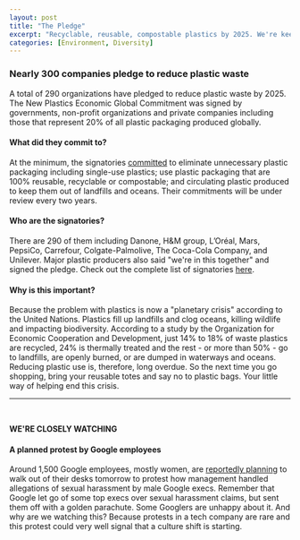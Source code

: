 ```yaml
---
layout: post
title: "The Pledge"
excerpt: "Recyclable, reusable, compostable plastics by 2025. We're keeping an eye on growing trouble in big tech."
categories: [Environment, Diversity]
---
```


### Nearly 300 companies pledge to reduce plastic waste

A total of 290 organizations have pledged to reduce plastic waste by 2025. The New Plastics Economic Global Commitment was signed by governments, non-profit organizations and private companies including those that represent 20% of all plastic packaging produced globally.

#### What did they commit to?

At the minimum, the signatories <a href="https://newplasticseconomy.org/assets/doc/global-commitment-download.pdf" target="_blank">committed</a> to eliminate unnecessary plastic packaging including single-use plastics; use plastic packaging that are 100% reusable, recyclable or compostable; and circulating plastic produced to keep them out of landfills and oceans. Their commitments will be under review every two years.

#### Who are the signatories?

There are 290 of them including Danone, H&M group, L’Oréal, Mars, PepsiCo, Carrefour, Colgate-Palmolive, The Coca-Cola Company, and Unilever. Major plastic producers also said "we're in this together" and signed the pledge. Check out the complete list of signatories <a href="https://newplasticseconomy.org/projects/global-commitment/signatories#whos-involved" target="_blank">here</a>.

#### Why is this important?

Because the problem with plastics is now a "planetary crisis" according to the United Nations. Plastics fill up landfills and clog oceans, killing wildlife and impacting biodiversity. According to a study by the Organization for Economic Cooperation and Development, just 14% to 18% of waste plastics are recycled, 24% is thermally treated and the rest - or more than 50% - go to landfills, are openly burned, or are dumped in waterways and oceans. Reducing plastic use is, therefore, long overdue. So the next time you go shopping, bring your reusable totes and say no to plastic bags. Your little way of helping end this crisis.

* * *
<br />

**WE'RE CLOSELY WATCHING**

#### **A planned protest by Google employees**

Around 1,500 Google employees, mostly women, are <a href="https://www.bloomberg.com/news/articles/2018-10-29/google-workers-plan-walkout-to-protest-handling-of-executive-misconduct?cmpid=BBD103118_GBIZ&utm_medium=email&utm_source=newsletter&utm_term=181031&utm_campaign=goodbiz" target="_blank">reportedly planning</a> to walk out of their desks tomorrow to protest how management handled allegations of sexual harassment by male Google execs. Remember that Google let go of some top execs over sexual harassment claims, but sent them off with a golden parachute. Some Googlers are unhappy about it. And why are we watching this? Because protests in a tech company are rare and this protest could very well signal that a culture shift is starting. 
